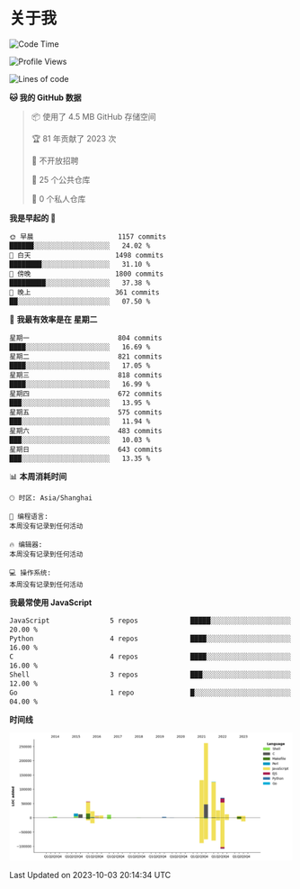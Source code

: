 # 关于我

<!--START_SECTION:waka-->
![Code Time](http://img.shields.io/badge/Code%20Time-809%20hrs%2059%20mins-blue)

![Profile Views](http://img.shields.io/badge/%E4%B8%AA%E4%BA%BA%E8%B5%84%E6%96%99%E8%A7%82%E7%9C%8B%E6%AC%A1%E6%95%B0-0-blue)

![Lines of code](https://img.shields.io/badge/%E4%BB%8E%E3%80%8CHello%20World%E3%80%8D%E8%B5%B7%E6%88%91%E5%B7%B2%E7%BB%8F%E5%86%99%E4%BA%86-777.3%20thousand%20%E8%A1%8C%E4%BB%A3%E7%A0%81-blue)

**🐱 我的 GitHub 数据** 

> 📦  使用了 4.5 MB GitHub 存储空间 
 > 
> 🏆 81 年贡献了 2023 次
 > 
> 🚫 不开放招聘
 > 
> 📜 25 个公共仓库 
 > 
> 🔑 0 个私人仓库 
 > 
**我是早起的 🐤** 

```text
🌞 早晨                     1157 commits        ██████░░░░░░░░░░░░░░░░░░░   24.02 % 
🌆 白天                     1498 commits        ████████░░░░░░░░░░░░░░░░░   31.10 % 
🌃 傍晚                     1800 commits        █████████░░░░░░░░░░░░░░░░   37.38 % 
🌙 晚上                     361 commits         ██░░░░░░░░░░░░░░░░░░░░░░░   07.50 % 
```
📅 **我最有效率是在 星期二** 

```text
星期一                      804 commits         ████░░░░░░░░░░░░░░░░░░░░░   16.69 % 
星期二                      821 commits         ████░░░░░░░░░░░░░░░░░░░░░   17.05 % 
星期三                      818 commits         ████░░░░░░░░░░░░░░░░░░░░░   16.99 % 
星期四                      672 commits         ███░░░░░░░░░░░░░░░░░░░░░░   13.95 % 
星期五                      575 commits         ███░░░░░░░░░░░░░░░░░░░░░░   11.94 % 
星期六                      483 commits         ███░░░░░░░░░░░░░░░░░░░░░░   10.03 % 
星期日                      643 commits         ███░░░░░░░░░░░░░░░░░░░░░░   13.35 % 
```


📊 **本周消耗时间** 

```text
🕑︎ 时区: Asia/Shanghai

💬 编程语言: 
本周没有记录到任何活动

🔥 编辑器: 
本周没有记录到任何活动

💻 操作系统: 
本周没有记录到任何活动
```

**我最常使用 JavaScript** 

```text
JavaScript               5 repos             █████░░░░░░░░░░░░░░░░░░░░   20.00 % 
Python                   4 repos             ████░░░░░░░░░░░░░░░░░░░░░   16.00 % 
C                        4 repos             ████░░░░░░░░░░░░░░░░░░░░░   16.00 % 
Shell                    3 repos             ███░░░░░░░░░░░░░░░░░░░░░░   12.00 % 
Go                       1 repo              █░░░░░░░░░░░░░░░░░░░░░░░░   04.00 % 
```



**时间线**

![Lines of Code chart](https://raw.githubusercontent.com/Arondight/Arondight/master/assets/bar_graph.png)


 Last Updated on 2023-10-03 20:14:34 UTC
<!--END_SECTION:waka-->
